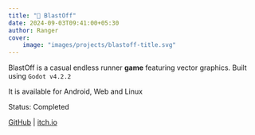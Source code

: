```yaml
---
title: "🚀 BlastOff"
date: 2024-09-03T09:41:00+05:30
author: Ranger
cover:
    image: "images/projects/blastoff-title.svg"
---
```


BlastOff is a casual endless runner __game__ featuring vector graphics.
Built using `Godot v4.2.2`

It is available for Android, Web and Linux


Status: Completed

[GitHub](https://github.com/Ranger-NF/BlastOff) | [itch.io](https://ranger-nf.itch.io/blastoff)

